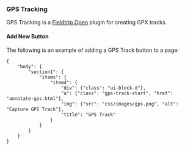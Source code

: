 ### GPS Tracking

GPS Tracking is a [Fieldtrip Open](https://github.com/edina/fieldtrip-open) plugin for creating GPX tracks.

#### Add New Button

The following is an example of adding a GPS Track button to a page:

```
{
    "body": {
        "section1": {
            "items": {
                "item4": {
                    "div": {"class": "ui-block-d"},
                    "a": {"class": "gps-track-start", "href": "annotate-gps.html"},
                    "img": {"src": "css/images/gps.png", "alt": "Capture GPS Track"},
                    "title": "GPS Track"
                }
            }
        }
    }
}
```
